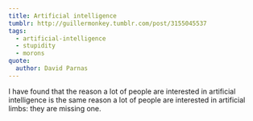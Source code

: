 ```yaml
---
title: Artificial intelligence
tumblr: http://guillermonkey.tumblr.com/post/3155045537
tags:
  - artificial-intelligence
  - stupidity
  - morons
quote:
  author: David Parnas
---
```


I have found that the reason a lot of people are interested in artificial intelligence is the same reason a lot of people are interested in artificial limbs: they are missing one.
